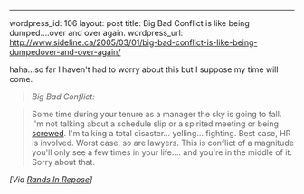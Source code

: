 --- 
wordpress_id: 106
layout: post
title: Big Bad Conflict is like being dumped&#8230;.over and over again.
wordpress_url: http://www.sideline.ca/2005/03/01/big-bad-conflict-is-like-being-dumpedover-and-over-again/

<p>haha...so far I haven't had to worry about this but I suppose my time will come.</p><blockquote><p><em>Big Bad Conflict:</em> </p></blockquote><blockquote><p>Some time during your tenure as a manager the sky is going to fall. I'm not talking about a schedule slip or a spirited meeting or being <a href="http://www.randsinrepose.com/archives/2004/07/10/what_to_do_when_youre_screwed.html">screwed</a>. I'm talking a total disaster... yelling... fighting. Best case, HR is involved. Worst case, so are lawyers. This is conflict of a magnitude you'll only see a few times in your life.... and you're in the middle of it. Sorry about that.</p></blockquote><i>[Via <a href="http://www.randsinrepose.com/archives/2005/02/26/big_bad_conflict.html">Rands In Repose</a>]</i> 
